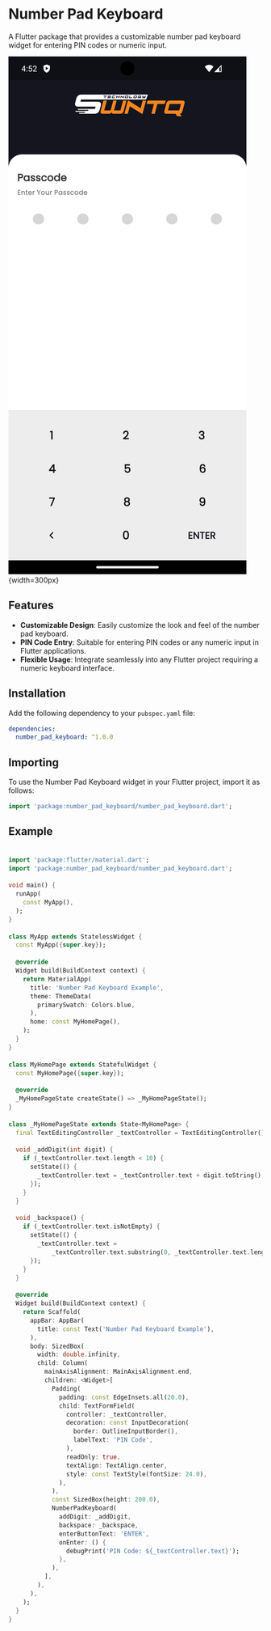 # Number Pad Keyboard

A Flutter package that provides a customizable number pad keyboard widget for entering PIN codes or numeric input.

![Number Pad Keyboard Preview](https://raw.githubusercontent.com/MahmoudAhmed121/number_pad_keyboard/master/Screenshot_1720446737.png){width=300px}


## Features

- **Customizable Design**: Easily customize the look and feel of the number pad keyboard.
- **PIN Code Entry**: Suitable for entering PIN codes or any numeric input in Flutter applications.
- **Flexible Usage**: Integrate seamlessly into any Flutter project requiring a numeric keyboard interface.

## Installation

Add the following dependency to your `pubspec.yaml` file:

```yaml
dependencies:
  number_pad_keyboard: ^1.0.0

```

## Importing

To use the Number Pad Keyboard widget in your Flutter project, import it as follows:

```dart
import 'package:number_pad_keyboard/number_pad_keyboard.dart';

```

## Example

```dart

import 'package:flutter/material.dart';
import 'package:number_pad_keyboard/number_pad_keyboard.dart';

void main() {
  runApp(
    const MyApp(),
  );
}

class MyApp extends StatelessWidget {
  const MyApp({super.key});

  @override
  Widget build(BuildContext context) {
    return MaterialApp(
      title: 'Number Pad Keyboard Example',
      theme: ThemeData(
        primarySwatch: Colors.blue,
      ),
      home: const MyHomePage(),
    );
  }
}

class MyHomePage extends StatefulWidget {
  const MyHomePage({super.key});

  @override
  _MyHomePageState createState() => _MyHomePageState();
}

class _MyHomePageState extends State<MyHomePage> {
  final TextEditingController _textController = TextEditingController();

  void _addDigit(int digit) {
    if (_textController.text.length < 10) {
      setState(() {
        _textController.text = _textController.text + digit.toString();
      });
    }
  }

  void _backspace() {
    if (_textController.text.isNotEmpty) {
      setState(() {
        _textController.text =
            _textController.text.substring(0, _textController.text.length - 1);
      });
    }
  }

  @override
  Widget build(BuildContext context) {
    return Scaffold(
      appBar: AppBar(
        title: const Text('Number Pad Keyboard Example'),
      ),
      body: SizedBox(
        width: double.infinity,
        child: Column(
          mainAxisAlignment: MainAxisAlignment.end,
          children: <Widget>[
            Padding(
              padding: const EdgeInsets.all(20.0),
              child: TextFormField(
                controller: _textController,
                decoration: const InputDecoration(
                  border: OutlineInputBorder(),
                  labelText: 'PIN Code',
                ),
                readOnly: true,
                textAlign: TextAlign.center,
                style: const TextStyle(fontSize: 24.0),
              ),
            ),
            const SizedBox(height: 200.0),
            NumberPadKeyboard(
              addDigit: _addDigit,
              backspace: _backspace,
              enterButtonText: 'ENTER',
              onEnter: () {
                debugPrint('PIN Code: ${_textController.text}');
              },
            ),
          ],
        ),
      ),
    );
  }
}
```

